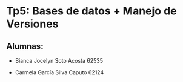 # Tp5: Bases de datos + Manejo de Versiones


## **Alumnas:**

* Bianca Jocelyn Soto Acosta 62535

* Carmela García Silva Caputo 62124
